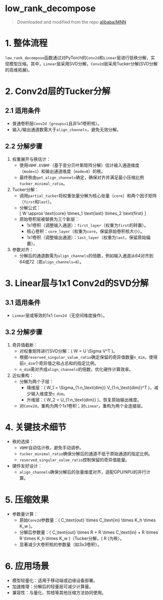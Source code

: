 low_rank_decompose
==================

> Downloaded and modified from the repo [alibaba/MNN](https://github.com/alibaba/MNN)

# 1. 整体流程

`low_rank_decompose`函数通过对PyTorch的`Conv2d`和`Linear`层进行低秩分解，实现模型压缩。其中，`Linear`层采用SVD分解，`Conv2d`层采用Tucker分解(SVD分解的高维拓展)。

# 2. Conv2d层的Tucker分解

## 2.1 适用条件

- 普通卷积层`Conv2d`（`groups=1`且非1x1卷积核）。
- 输入/输出通道数需大于`align_channels`，避免无效分解。

## 2.2 分解步骤

1. 权重展开与秩估计：
   - 使用`VBMF.EVBMF`（基于变分贝叶斯矩阵分解）估计输入通道维度（`mode=1`）和输出通道维度（`mode=0`）的秩。
   - 最终秩由`get_align_channels`确定，确保对齐并满足最小压缩比例`tucker_minimal_ratio`。
2. Tucker分解：
   - 调用`partial_tucker`将权重张量分解为核心张量（`core`）和两个因子矩阵（`first`和`last`）。
   - 分解公式：  
     \[
     W \approx \text{core} \times_1 \text{last} \times_2 \text{first}
     \]
   - 原始卷积层被替换为三个新层：
     - 1x1卷积（调整输入通道）：`first_layer`（权重为`first`的转置）。
     - 核心卷积：`core_layer`（权重为`core`，保留原始卷积核大小）。
     - 1x1卷积（调整输出通道）：`last_layer`（权重为`last`，保留原始偏置）。
3. 参数对齐：
   - 分解后的通道数需为`align_channels`的倍数，例如输入通道从64对齐到64或72（若`align_channels=8`）。

# 3. Linear层与1x1 Conv2d的SVD分解

## 3.1 适用条件

- `Linear`层或等效的1x1 `Conv2d`（无空间维度操作）。

## 3.2 分解步骤

1. 奇异值截断：
   - 对权重矩阵进行SVD分解：\( W = U \Sigma V^T \)。
   - 根据`reserved_singular_value_ratio`确定保留的奇异值数量`n_dim`，使得前`n_dim`个奇异值之和占总和的指定比例。
   - `n_dim`需对齐成`align_channels`的倍数，优化硬件计算效率。
2. 近似重构：
   - 分解为两个子层：
     - 降维层：\( W_1 = \Sigma_{1:n\_\text{dim}} V_{1:n\_\text{dim}}^T \)，减少输入维度至`n_dim`。
     - 升维层：\( W_2 = U_{1:n\_\text{dim}} \)，恢复原始输出维度。
   - 对`Conv2d`，重构为两个1x1卷积；对`Linear`，重构为两个全连接层。

# 4. 关键技术细节

- 秩的选择：
  - `VBMF`自动估计秩，避免手动调参。
  - `tucker_minimal_ratio`确保分解后的通道不低于原始通道的指定比例。
  - `reserved_singular_value_ratio`控制保留的奇异值能量。
- 硬件友好设计：
  - `align_channels`确保分解后的张量维度对齐，适配GPU/NPU的并行计算。

# 5. 压缩效果

- 参数量计算：
  - 原始`Conv2d`参数量：\( C_\text{out} \times C_\text{in} \times K_h \times K_w \)。
  - 分解后参数量：\( C_\text{out} \times R + R \times C_\text{in} + R \times R \times K_h \times K_w \)（Tucker分解，\( R \)为秩）。
  - 显著减少大卷积核的参数量（如3x3卷积）。

# 6. 应用场景

- 模型轻量化：适用于移动端或边缘设备部署。
- 加速推理：分解后的轻量层可减少计算量。
- 兼容性：与量化、剪枝等其他压缩方法协同使用。

